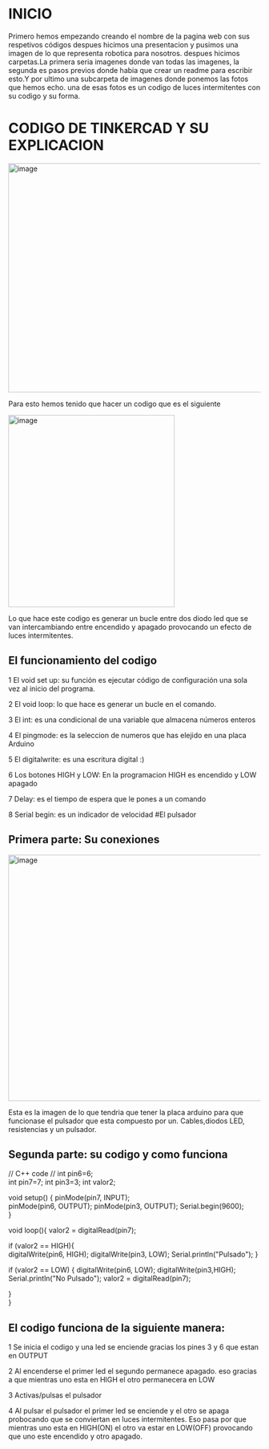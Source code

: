 # INICIO
Primero hemos empezando creando el nombre de la pagina web con sus respetivos códigos despues hicimos una presentacion y pusimos una imagen de lo que representa robotica para nosotros.
despues hicimos carpetas.La primera seria imagenes donde van todas las imagenes, la segunda es pasos previos donde habia que crear un readme para escribir esto.Y por ultimo una subcarpeta de imagenes donde ponemos las fotos que hemos echo.
una de esas fotos es un codigo de luces intermitentes con su codigo y su forma.
# CODIGO DE TINKERCAD Y SU EXPLICACION
<img width="568" height="457" alt="image" src="https://github.com/user-attachments/assets/5281ac29-472b-4d43-8ba1-a327870bf450" />

Para esto hemos tenido que hacer un codigo que es el siguiente

<img width="332" height="383" alt="image" src="https://github.com/user-attachments/assets/30ae8b77-d8ad-4919-b8d4-71a6325249ac" />

Lo que hace este codigo es generar un bucle entre dos diodo led que se van intercambiando entre encendido y apagado provocando un efecto de luces intermitentes.
## El funcionamiento del codigo
1 El void set up: su función es ejecutar código de configuración una sola vez al inicio del programa.

2 El void loop: lo que hace es generar un bucle en el comando.

3 El int: es una condicional de una variable que almacena números enteros

4 El pingmode: es la seleccion de numeros que has elejido en una placa Arduino

5 El digitalwrite: es  una escritura digital :)

6 Los botones HIGH y LOW: En la programacion HIGH es encendido y LOW apagado

7 Delay: es el tiempo de espera que le pones a un comando 

8 Serial begin: es un indicador de velocidad 
#El pulsador
## Primera parte: Su conexiones
<img width="638" height="491" alt="image" src="https://github.com/user-attachments/assets/d973f853-685a-48c2-afc5-de1669b71147" />

Esta es la imagen de lo que tendria que tener la placa arduino para que funcionase el pulsador que esta compuesto por un. Cables,diodos LED, resistencias y un pulsador.
## Segunda parte: su codigo y como funciona
// C++ code
//
int pin6=6;   
int pin7=7;
int pin3=3;
int valor2;

void setup() {
  pinMode(pin7, INPUT);   
  pinMode(pin6, OUTPUT);
  pinMode(pin3, OUTPUT);
  Serial.begin(9600);        
} 
                      
void loop(){ 
   valor2 = digitalRead(pin7);
          
          


if (valor2 == HIGH){  
    digitalWrite(pin6, HIGH); 
  digitalWrite(pin3, LOW);
    Serial.println("Pulsado");
}   
 
 if (valor2 == LOW) { 
    digitalWrite(pin6, LOW);
   digitalWrite(pin3,HIGH);
    Serial.println("No Pulsado");
      valor2 = digitalRead(pin7); 
  
  
}   
}
## El codigo funciona de la siguiente manera:
1 Se inicia el codigo y una led se enciende gracias los pines 3 y 6 que estan en OUTPUT

2 Al encenderse el primer led el segundo permanece apagado. eso gracias a que mientras uno esta en HIGH el otro permanecera en LOW

3 Activas/pulsas el pulsador 

4 Al pulsar el pulsador el primer  led se enciende y el otro se apaga probocando que se conviertan en luces intermitentes. Eso pasa por que mientras uno esta en HIGH(ON) el otro va estar en LOW(OFF) provocando que uno este encendido y otro apagado.
